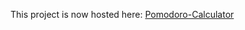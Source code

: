 This project is now hosted here: [Pomodoro-Calculator](https://codeberg.org/Dokana/Pomodoro-Calculator)
